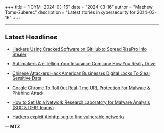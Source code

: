 +++
title = "ICYMI: 2024-03-16"
date = "2024-03-16"
author = "Matthew Toms-Zuberec"
description = "Latest stories in cybersecurity for 2024-03-16"
+++

---------------------------------------------------------------------------
## Latest Headlines
- [Hackers Using Cracked Software on GitHub to Spread RisePro Info Stealer](https://thehackernews.com/2024/03/hackers-using-cracked-software-on.html)

- [Automakers Are Telling Your Insurance Company How You Really Drive](https://www.wired.com/story/automakers-sharing-driver-data-security-roundup/)

- [Chinese Attackers Hack American Businesses Digital Locks To Steal Sensitive Data](https://cybersecuritynews.com/chinese-hackers-digital-locks-data-theft/)

- [Google Chrome To Roll Out Real-Time URL Protection For Malware & Phishing Attack](https://cybersecuritynews.com/google-chrome-real-time-phishing-protection/)

- [How to Set Up a Network Research Laboratory for Malware Analysis (SOC & DFIR Teams)](https://cybersecuritynews.com/how-to-set-up-a-network-research-laboratory/)

- [Hackers exploit Aiohttp bug to find vulnerable networks](https://www.bleepingcomputer.com/news/security/hackers-exploit-aiohttp-bug-to-find-vulnerable-networks/)

**-- MTZ**